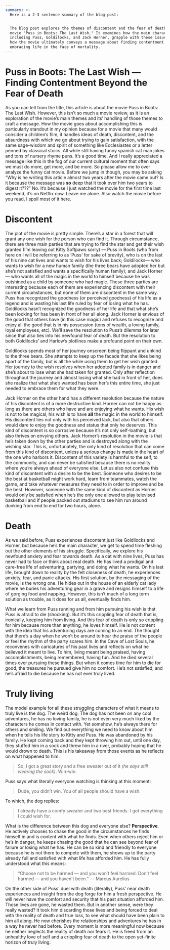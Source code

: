 ```yaml
---
summary: >-
  Here is a 2-3 sentence summary of the blog post:


  The blog post explores the themes of discontent and the fear of death in the
  movie "Puss in Boots: The Last Wish." It examines how the main characters,
  including Puss, Goldilocks, and Jack Horner, grapple with these issues, and
  how the movie ultimately conveys a message about finding contentment and
  embracing life in the face of mortality.
---
```

Puss in Boots: The Last Wish — Finding Contentment Beyond the Fear of Death
===========================================================================

As you can tell from the title, this article is about the movie Puss in Boots: The Last Wish. However, this isn’t so much a movie review, as it is an exploration of the movie’s main themes and its’ handling of those themes to craft a message. How the movie goes about accomplishing this is particularly standout in my opinion because for a movie that many would consider a children’s film, it handles ideas of death, discontent, and the absurdness with which we go about trying to gain satisfaction, with the same sage-wisdom and spirit of something like Ecclesiastes or a letter penned by classical stoics. All while still having funny spanish cat man jokes and tons of nursery rhyme puns. It’s a good time. And I really appreciated a message like this in the fog of our current cultural moment that often says we must do more, get more, and be more. So please allow me to over analyze the funny cat movie. Before we jump in though, you may be asking “Why is he writing this article almost two years after the movie came out? Is it because the message was **so** deep that it took over him two years to digest it???” No. It’s because I just watched the movie for the first time last weekend, it’s on Netflix now. Leave me alone. Also watch the movie before you read, I spoil most of it here.

Discontent
==========

The plot of the movie is pretty simple. There’s a star in a forest that will grant any one wish for the person who can find it. Through circumstance, there are three main parties that are trying to find the star and get their wish granted (I’m leaving out Kitty Softpaws sorry) — Puss in Boots (who from here on I will be referring to as ‘Puss’ for sake of brevity), who is on the last of his nine cat lives and wants to wish for his lives back; Goldilocks— who wants to wish for a new human family (the three bears have adopted her but she’s not satisfied and wants a specifically human family); and Jack Horner — who wants all of the magic in the world to himself because he was outshined as a child by someone who had magic. These three parties are interesting because each of them are experiencing discontent with their current circumstances, but none of them are discontent in the same way. Puss has recognized the goodness (or perceived goodness) of his life as a legend and is wasting his last life ruled by fear of losing what he has. Goldilocks hasn’t recognized the goodness of her life and that what she’s been looking for has been in front of her all along. Jack Horner is envious of the good that others have (in this case magic) and refuses to recognize and enjoy all the good that is in his possession (tons of wealth, a loving family, loyal employees, etc). We’ll save the resolution to Puss’s dilemma for later since that also ties into his newfound fear of death. But the resolution to both Goldilocks’ and Harlow’s plotlines make a profound point on their own.

Goldilocks spends most of her journey onscreen being flippant and unkind to the three bears. She attempts to keep up the facade that she likes being apart of the family, but is all the while using them to get her wish granted. Her journey to the wish resolves when her adopted family is in danger and she’s about to lose what she had taken for granted. Only after reflection throughout the journey and almost losing what she had in front of her, does she realize that what she’s wanted has been her’s this entire time, she just needed to embrace them for what they were.

Jack Horner on the other hand has a different resolution because the nature of his discontent is of a more destructive kind. Horner can not be happy as long as there are others who have and are enjoying what he wants. His wish is not to be magical, his wish is to have **all** the magic in the world to himself. His discontent lies not only with his perceived lack, but also that others would dare to enjoy the goodness and status that only he deserves. This kind of discontent is so corrosive because it’s not only self-loathing, but also thrives on envying others. Jack Horner’s resolution in the movie is that he’s taken down by the other parties and is destroyed along with the wishing star. This is, unfortunately, the only kind of resolution that can come from this kind of discontent, unless a serious change is made in the heart of the one who harbors it. Discontent of this variety is harmful to the self, to the community, and can never be satisfied because there is no reality where you’re always ahead of everyone else. Let us also not confuse this kind of discontent with a desire to be the best. Someone who desires to be the best at basketball might work hard, learn from teammates, watch the game, and take whatever measures they need to in order to improve and be the best. However, someone with the same kind of discontent as Horner would only be satisfied when he’s the only one allowed to play televised basketball and if people packed out stadiums to see him run around dunking from end to end for two hours, alone.

Death
=====

As we said before, Puss experiences discontent just like Goldilocks and Horner, but because he’s the main character, we get to spend time fleshing out the other elements of his struggle. Specifically, we explore his newfound anxiety and fear towards death. As a cat with nine lives, Puss has never had to face or think about real death. He has lived a prodigal and care-free life of adventuring, partying, and doing what he wants. On his last life, brought down to reality by the felt closeness of death, he experiences anxiety, fear, and panic attacks. His first solution, by the messaging of the movie, is the wrong one. He hides out in the house of an elderly cat lady where he buries his adventuring gear in a grave and resigns himself to a life of gorging food and napping. However, this isn’t much of a long term solution as trouble, as it does for us all, eventually finds him.

What we learn from Puss running and from him pursuing his wish is that Puss is afraid to die (shocking). But it’s this crippling fear of death that is, ironically, keeping him from living. And this fear of death is only so crippling for him because more than anything, he loves himself. He is not content with the idea that his adventuring days are coming to an end. The thought that there’s a day when he won’t be around to hear the praise of the people or feel the rhythm of the party scares him. In the Cave of Lost Souls, he reconvenes with caricatures of his past lives and reflects on what he believed it meant to live. To him, living meant being praised, having accomplishments, being remembered, having fun. And he died several times over pursuing these things. But when it comes time for him to die for good, the treasures he pursued give him no comfort. He’s not satisfied, and he’s afraid to die because he has not ever truly lived.

Truly living
============

The model example for all these struggling characters of what it means to truly live is the dog. The weird dog. The dog has not been on any cool adventures, he has no loving family, he is not even very much liked by the characters he comes in contact with. Yet somehow, he’s always there for others and smiling. We find out everything we need to know about him when he tells his life story to Kitty and Puss. He was abandoned by his family. He kept coming back and they kept throwing him out, until one day, they stuffed him in a sock and threw him in a river, probably hoping that he would drown to death. This is his takeaway from those events as he reflects on what happened to him:

> So, I got a great story and a free sweater out of it _(he says still wearing the sock)_. Win-win.

Puss says what literally everyone watching is thinking at this moment:

> Dude, you didn’t win. You of all people should have a wish.

To which, the dog replies:

> I already have a comfy sweater and two best friends. I got everything I could wish for.

What is the difference between this dog and everyone else? **Perspective**. He actively chooses to chase the good in the circumstances he finds himself in and is content with what he finds. Even when others reject him or he’s in danger, he keeps chasing the good that he can see beyond fear of failure or losing what he has. He can be so kind and friendly to everyone because he is not there to compete with them, he shows up to the party already full and satisfied with what life has afforded him. He has fully understood what this means:

> “Choose not to be harmed — and you won’t feel harmed. Don’t feel harmed — and you haven’t been.” — Marcus Aurelius

On the other side of Puss’ duel with death (literally), Puss’ near death experiences and insight from the dog forge for him a fresh perspective. He will never have the comfort and security that his past situation afforded him. Those lives are gone, he wasted them. But in another sense, were they really wasted? It took him discarding those lives and being forced to deal with the reality of death and true loss, to see what should have been plain to him all along. He now cherishes the relationships and adventures he has in a way he never had before. Every moment is more meaningful now because he neither neglects the reality of death nor fears it. He is freed from an unhealthy love of self and a crippling fear of death to the open yet-finite horizon of truly living.
